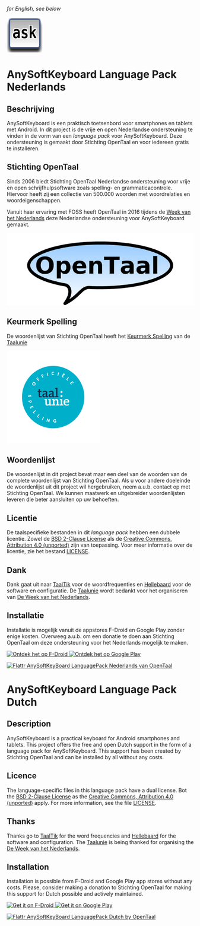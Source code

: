 _for English, see below_


![logo Language Pack Dutch](src/main/res/drawable-xhdpi/app_icon.png?raw=true)


AnySoftKeyboard Language Pack Nederlands
========================================


Beschrijving
------------

AnySoftKeyboard is een praktisch toetsenbord voor smartphones en tablets met
Android. In dit project is de vrije en open Nederlandse ondersteuning te vinden
in de vorm van een _language pack_ voor AnySoftKeyboard. Deze ondersteuning is
gemaakt door Stichting OpenTaal en voor iedereen gratis te installeren.


Stichting OpenTaal
------------------

Sinds 2006 biedt Stichting OpenTaal Nederlandse ondersteuning voor vrije en open
schrijfhulpsoftware zoals spelling- en grammaticacontrole. Hiervoor heeft zij
een collectie van 500.000 woorden met woordrelaties en woordeigenschappen.

Vanuit haar ervaring met FOSS heeft OpenTaal in 2016 tijdens de
[Week van het Nederlands](http://weekvanhetnederlands.org/activiteiten/opensource-nederlands-toetsenbord-voor-android)
deze Nederlandse ondersteuning voor AnySoftKeyboard gemaakt.

![logo Stichting OpenTaal](opentaal.png?raw=true)


Keurmerk Spelling
-----------------

De woordenlijst van Stichting OpenTaal heeft het [Keurmerk Spelling](http://taalunieversum.org/inhoud/spelling-meer-hulpmiddelen/keurmerk)
van de [Taalunie](http://taalunie.org)

![logo Keurmerk Spelling](keurmerk.png?raw=true)


Woordenlijst
------------

De woordenlijst in dit project bevat maar een deel van de woorden van de
complete woordenlijst van Stichting OpenTaal. Als u voor andere doeleinde de
woordenlijst uit dit project wil hergebruiken, neem a.u.b. contact op met
Stichting OpenTaal. We kunnen maatwerk en uitgebreider woordenlijsten leveren
die beter aansluiten op uw behoeften.


Licentie
--------

De taalspecifieke bestanden in dit _language pack_ hebben een dubbele
licentie. Zowel de
[BSD 2-Clause License](http//opensource.org/licenses/bsd-license.php)
als de
[Creative Commons, Attribution 4.0 (unported)](https://creativecommons.org/licenses/by/4.0/deed.en)
zijn van toepassing. Voor meer informatie over de licentie, zie het bestand
[LICENSE](LICENSE).


Dank
----

Dank gaat uit naar [TaalTik](http://taaltik.nl) voor de woordfrequenties en
[Hellebaard](http://hellebaard.nl) voor de software en configuratie. De
[Taalunie](http://taalunie.org) wordt bedankt voor het organiseren van
[De Week van het Nederlands](http://weekvanhetnederlands.org).


Installatie
-----------

Installatie is mogelijk vanuit de appstores F-Droid en Google Play zonder enige
kosten. Overweeg a.u.b. om een donatie te doen aan Stichting OpenTaal om deze
ondersteuning voor het Nederlands mogelijk te maken.

<a href="https://f-droid.org/app/YOUR.APP.ID">
    <img src="https://f-droid.org/badge/get-it-on-nl.png"
         alt="Ontdek het op F-Droid" height="80">
</a>

<a href="https://play.google.com/store/apps/details?id=YOUR.APP.ID">
    <img src="https://play.google.com/intl/en_us/badges/images/generic/nl_badge_web_generic.png"
         alt="Ontdek het op Google Play" height="80">
</a>

[![Flattr AnySoftKeyBoard LanguagePack Nederlands van OpenTaal](http://api.flattr.com/button/flattr-badge-large.png)](https://flattr.com/submit/auto?user_id=OpenTaal&url=https://github.com/OpenTaal/LanguagePack&title=LanguagePack&language=nl&tags=github&category=software)


AnySoftKeyboard Language Pack Dutch
===================================


Description
-----------

AnySoftKeyboard is a practical keyboard for Android smartphones and tablets.
This project offers the free and open Dutch support in the form of a language
pack for AnySoftKeyboard. This support has been created by Stichting OpenTaal
and can be installed by all without any costs.


Licence
-------

The language-specific files in this language pack have a dual license. Bot the
[BSD 2-Clause License](http//opensource.org/licenses/bsd-license.php)
as the
[Creative Commons, Attribution 4.0 (unported)](https://creativecommons.org/licenses/by/4.0/deed.en)
apply. For more information, see the file [LICENSE](LICENSE).


Thanks
------

Thanks go to [TaalTik](http://taaltik.nl) for the word frequencies and
[Hellebaard](http://hellebaard.nl) for the software and configuration. The
[Taalunie](http://taalunie.org) is being thanked for organising the
[De Week van het Nederlands](http://weekvanhetnederlands.org).


Installation
------------

Installation is possible from F-Droid and Google Play app stores without any
costs. Please, consider making a donation to Stichting OpenTaal for making this
support for Dutch possible and actively maintained.

<a href="https://f-droid.org/app/YOUR.APP.ID">
    <img src="https://f-droid.org/badge/get-it-on.png"
         alt="Get it on F-Droid" height="80">
</a>

<a href="https://play.google.com/store/apps/details?id=YOUR.APP.ID">
    <img src="https://play.google.com/intl/en_us/badges/images/generic/en_badge_web_generic.png"
         alt="Get it on Google Play" height="80">
</a>

[![Flattr AnySoftKeyBoard LanguagePack Dutch by OpenTaal](http://api.flattr.com/button/flattr-badge-large.png)](https://flattr.com/submit/auto?user_id=OpenTaal&url=https://github.com/OpenTaal/LanguagePack&title=LanguagePack&language=en&tags=github&category=software)
